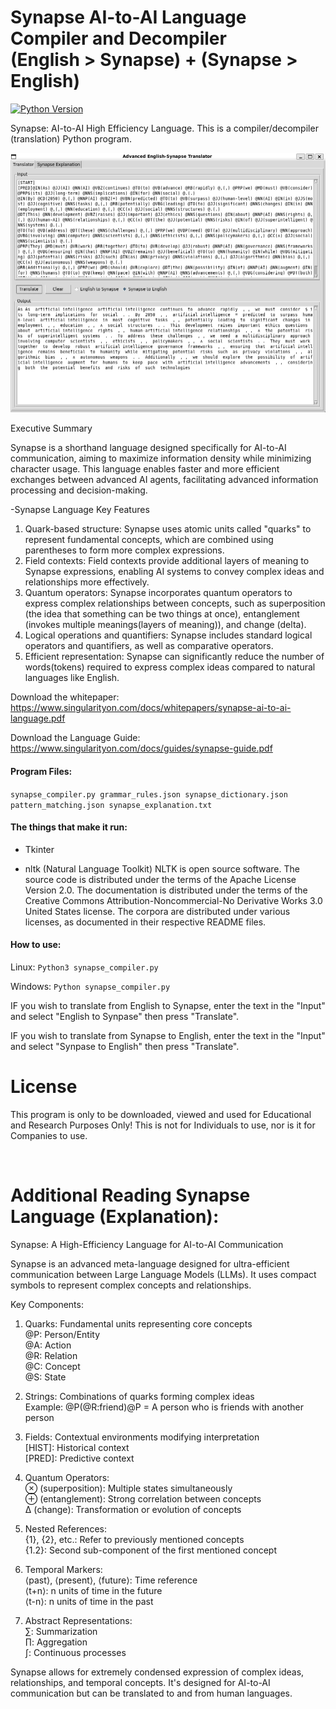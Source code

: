 # Synapse AI-to-AI Language Compiler and Decompiler<br>(English > Synapse) + (Synapse > English)
[![Python Version](https://img.shields.io/badge/python-3.10%2B-blue)](https://www.python.org/downloads/)

Synapse: AI-to-AI High Efficiency Language. This is a compiler/decompiler (translation) Python program.

<img src="https://github.com/alby13/synapse-language-compiler/blob/main/screenshot-of-program.png">

Executive Summary

Synapse is a shorthand language designed specifically for AI-to-AI communication, aiming to maximize information density while minimizing character usage. This language enables faster and more efficient exchanges between advanced AI agents, facilitating advanced information processing and decision-making.

-Synapse Language Key Features

1. Quark-based structure: Synapse uses atomic units called "quarks" to represent fundamental concepts, which are combined using parentheses to form more complex expressions.
2. Field contexts: Field contexts provide additional layers of meaning to Synapse expressions, enabling AI systems to convey complex ideas and relationships more effectively.
3. Quantum operators: Synapse incorporates quantum operators to express complex relationships between concepts, such as superposition (the idea that something can be two things at once), entanglement (invokes multiple meanings(layers of meaning)), and change (delta).
4. Logical operations and quantifiers: Synapse includes standard logical operators and quantifiers, as well as comparative operators.
5. Efficient representation: Synapse can significantly reduce the number of words(tokens) required to express complex ideas compared to natural languages like English.

Download the whitepaper: https://www.singularityon.com/docs/whitepapers/synapse-ai-to-ai-language.pdf

Download the Language Guide: https://www.singularityon.com/docs/guides/synapse-guide.pdf


#### Program Files:

<code>synapse_compiler.py
grammar_rules.json
synapse_dictionary.json
pattern_matching.json
synapse_explanation.txt</code>

#### The things that make it run:

- Tkinter

- nltk (Natural Language Toolkit)
NLTK is open source software. The source code is distributed under the terms of the Apache License Version 2.0. The documentation is distributed under the terms of the Creative Commons Attribution-Noncommercial-No Derivative Works 3.0 United States license. The corpora are distributed under various licenses, as documented in their respective README files.

#### How to use:

Linux:
 <code>Python3 synapse_compiler.py</code>

Windows:
 <code>Python synapse_compiler.py</code>

IF you wish to translate from English to Synapse, enter the text in the "Input" and select "English to Synpase" then press "Translate".

IF you wish to translate from Synapse to English, enter the text in the "Input" and select "Synpase to English" then press "Translate".

# License
This program is only to be downloaded, viewed and used for Educational and Research Purposes Only! This is not for Individuals to use, nor is it for Companies to use.

<br>

# Additional Reading Synapse Language (Explanation):

Synapse: A High-Efficiency Language for AI-to-AI Communication

Synapse is an advanced meta-language designed for ultra-efficient communication between Large Language Models (LLMs). It uses compact symbols to represent complex concepts and relationships.

Key Components:

1. Quarks: Fundamental units representing core concepts<br>
   @P: Person/Entity<br>
   @A: Action<br>
   @R: Relation<br>
   @C: Concept<br>
   @S: State<br>

3. Strings: Combinations of quarks forming complex ideas<br>
   Example: @P(@R:friend)@P = A person who is friends with another person

4. Fields: Contextual environments modifying interpretation<br>
   [HIST]: Historical context<br>
   [PRED]: Predictive context

5. Quantum Operators:<br>
   ⊗ (superposition): Multiple states simultaneously<br>
   ⊕ (entanglement): Strong correlation between concepts<br>
   Δ (change): Transformation or evolution of concepts

6. Nested References:<br>
   {1}, {2}, etc.: Refer to previously mentioned concepts<br>
   {1.2}: Second sub-component of the first mentioned concept

7. Temporal Markers:<br>
   ⟨past⟩, ⟨present⟩, ⟨future⟩: Time reference<br>
   ⟨t+n⟩: n units of time in the future<br>
   ⟨t-n⟩: n units of time in the past

8. Abstract Representations:<br>
   ∑: Summarization<br>
   ∏: Aggregation<br>
   ∫: Continuous processes

Synapse allows for extremely condensed expression of complex ideas, relationships, and temporal concepts. It's designed for AI-to-AI communication but can be translated to and from human languages.
